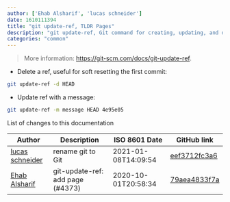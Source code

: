 ```yaml
---
author: ['Ehab Alsharif', 'lucas schneider']
date: 1610111394
title: "git update-ref, TLDR Pages"
description: "git update-ref, Git command for creating, updating, and deleting Git refs."
categories: "common"
---
```

> More information: <https://git-scm.com/docs/git-update-ref>.

- Delete a ref, useful for soft resetting the first commit:

```bash
git update-ref -d HEAD
```

- Update ref with a message:

```bash
git update-ref -m message HEAD 4e95e05
```
List of changes to this documentation


Author | Description | ISO 8601 Date | GitHub link
------|-----|-----|-----
[lucas schneider](mailto:casdpa@gmail.com) | rename git to Git | 2021-01-08T14:09:54 | [eef3712fc3a6](https://github.com/tldr-pages/tldr/commit/eef3712fc3a6a3774384b2e4ed934583c8349d75)
[Ehab Alsharif](mailto:36003641+sanehab@users.noreply.github.com) | git-update-ref: add page (#4373) | 2020-10-01T20:58:34 | [79aea4833f7a](https://github.com/tldr-pages/tldr/commit/79aea4833f7a10fc789963166b34a98ed7b69f1b)

